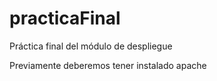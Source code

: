 # practicaFinal
Práctica final del módulo de despliegue

Previamente deberemos tener instalado apache
